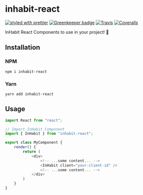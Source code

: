 # inhabit-react

[![styled with prettier](https://img.shields.io/badge/styled_with-prettier-ff69b4.svg)](https://github.com/prettier/prettier)
[![Greenkeeper badge](https://badges.greenkeeper.io/alexjoverm/typescript-library-starter.svg)](https://greenkeeper.io/)
[![Travis](https://img.shields.io/travis/rand0me/inhabit-react.svg)](https://travis-ci.org/rand0me/inhabit-react)
[![Coveralls](https://img.shields.io/coveralls/rand0me/inhabit-react.svg)](https://coveralls.io/github/rand0me/inhabit-react)

InHabit React Components to use in your project! :rocket:

## Installation
### NPM
```
npm i inhabit-react
```
### Yarn
```
yarn add inhabit-react
```

## Usage
```javascript
import React from "react";

// Import InHabit Component
import { InHabit } from "inhabit-react";

export class MyComponent {
    render() {
        return (
            <div>
                <!-- ...some content... -->
                <InHabit client="your-client-id" />
                <!-- ...some content... -->
            </div>
        )
    }
}
```